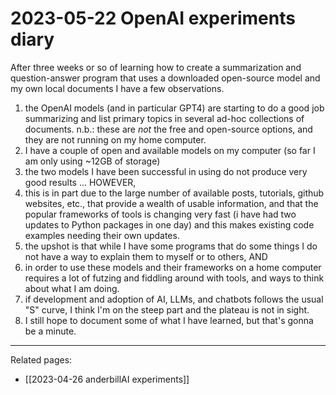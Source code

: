 # 2023-05-22 OpenAI experiments diary



After three weeks or so of learning how to create a summarization and question-answer program that uses a downloaded open-source model and my own local documents I have a few observations.
1. the OpenAI models (and in particular GPT4) are starting to do a good job summarizing and list primary topics in several ad-hoc collections of documents. n.b.: these are *not* the free and open-source options, and they are not running on my home computer.
2. I have a couple of open and available models on my computer (so far I am only using ~12GB of storage)
3. the two models I have been successful in using do not produce very good results ... HOWEVER,
4. this is in part due to the large number of available posts, tutorials, github websites, etc., that provide a wealth of usable information, and that the popular frameworks of tools is changing very fast (i have had two updates to Python packages in one day) and this makes existing code examples needing their own updates.
5. the upshot is that while I have some programs that do some things I do not have a way to explain them to myself or to others, AND
6. in order to use these models and their frameworks on a home computer requires a lot of futzing and fiddling around with tools, and ways to think about what I am doing.
7. if development and adoption of AI, LLMs, and chatbots follows the usual "S" curve, I think I'm on the steep part and the plateau is not in sight. 
8. I still hope to document some of what I have learned, but that's gonna be a minute.



-----
Related pages:  
- [[2023-04-26 anderbillAI experiments]]  
